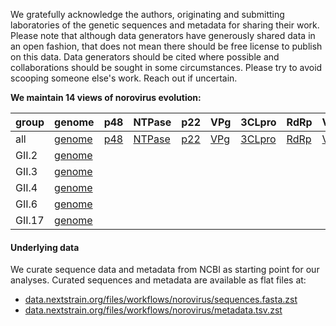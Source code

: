 We gratefully acknowledge the authors, originating and submitting laboratories of the genetic sequences and metadata for sharing their work. Please note that although data generators have generously shared data in an open fashion, that does not mean there should be free license to publish on this data. Data generators should be cited where possible and collaborations should be sought in some circumstances. Please try to avoid scooping someone else's work. Reach out if uncertain.

**We maintain 14 views of norovirus evolution:**

| group | genome | p48 | NTPase | p22 | VPg | 3CLpro | RdRp | VP1 | VP2 |
|:--|:--|:--|:--|:--|:--|:--|:--|:--|:--|
| all | [genome](https://nextstrain.org/norovirus/all/genome) | [p48](https://nextstrain.org/norovirus/all/p48) | [NTPase](https://nextstrain.org/norovirus/all/NTPase) | [p22](https://nextstrain.org/norovirus/all/p22) | [VPg](https://nextstrain.org/norovirus/all/VPg) | [3CLpro](https://nextstrain.org/norovirus/all/3CLpro) | [RdRp](https://nextstrain.org/norovirus/all/RdRp/) | [VP1](https://nextstrain.org/norovirus/all/VP1) | [VP2](https://nextstrain.org/norovirus/all/VP2) |
| GII.2 | [genome](https://nextstrain.org/norovirus/GII.2/genome) | | | | | | | | |
| GII.3 | [genome](https://nextstrain.org/norovirus/GII.3/genome) | | | | | | | | |
| GII.4 | [genome](https://nextstrain.org/norovirus/GII.4/genome) | | | | | | | | |
| GII.6 | [genome](https://nextstrain.org/norovirus/GII.6/genome) | | | | | | | | |
| GII.17 | [genome](https://nextstrain.org/norovirus/GII.17/genome) | | | | | | | | |


#### Underlying data

We curate sequence data and metadata from NCBI as starting point for our analyses. Curated sequences and metadata are available as flat files at:

* [data.nextstrain.org/files/workflows/norovirus/sequences.fasta.zst](https://data.nextstrain.org/files/workflows/norovirus/sequences.fasta.zst)
* [data.nextstrain.org/files/workflows/norovirus/metadata.tsv.zst](https://data.nextstrain.org/files/workflows/norovirus/metadata.tsv.zst)
